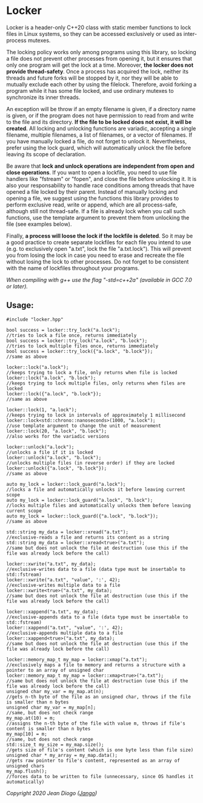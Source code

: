 # Locker

Locker is a header-only C++20 class with static member functions to lock files in Linux systems, so they can be accessed exclusively or used as inter-process mutexes.

The locking policy works only among programs using this library, so locking a file does not prevent other processes from opening it, but it ensures that only one program will get the lock at a time. Moreover, **the locker does not provide thread-safety**. Once a process has acquired the lock, neither its threads and future forks will be stopped by it, nor they will be able to mutually exclude each other by using the filelock. Therefore, avoid forking a program while it has some file locked, and use ordinary mutexes to synchronize its inner threads.

An exception will be throw if an empty filename is given, if a directory name is given, or if the program does not have permission to read from and write to the file and its directory. **If the file to be locked does not exist, it will be created**. All locking and unlocking functions are variadic, accepting a single filename, multiple filenames, a list of filenames, or a vector of filenames. If you have manually locked a file, do not forget to unlock it. Nevertheless, prefer using the lock guard, which will automatically unlock the file before leaving its scope of declaration.

Be aware that **lock and unlock operations are independent from open and close operations**. If you want to open a lockfile, you need to use file handlers like "fstream" or "fopen", and close the file before unlocking it. It is also your responsability to handle race conditions among threads that have opened a file locked by their parent. Instead of manually locking and opening a file, we suggest using the functions this library provides to perform exclusive read, write or append, which are all process-safe, although still not thread-safe. If a file is already lock when you call such functions, use the template argument to prevent them from unlocking the file (see examples below).

Finally, **a process will loose the lock if the lockfile is deleted**. So it may be a good practice to create separate lockfiles for each file you intend to use (e.g. to exclusively open "a.txt", lock the file "a.txt.lock"). This will prevent you from losing the lock in case you need to erase and recreate the file without losing the lock to other processes. Do not forget to be consistent with the name of lockfiles throughout your programs.

*When compiling with g++ use the flag "-std=c++2a" (available in GCC 7.0 or later).*

## Usage:

	#include "locker.hpp"
	
	bool success = locker::try_lock("a.lock");                         //tries to lock a file once, returns immediately
	bool success = locker::try_lock("a.lock", "b.lock");               //tries to lock multiple files once, returns immediately
	bool success = locker::try_lock({"a.lock", "b.lock"});             //same as above
	
	locker::lock("a.lock");                                            //keeps trying to lock a file, only returns when file is locked
	locker::lock("a.lock", "b.lock");                                  //keeps trying to lock multiple files, only returns when files are locked
	locker::lock({"a.lock", "b.lock"});                                //same as above
	
	locker::lock(1, "a.lock");                                         //keeps trying to lock in intervals of approximately 1 millisecond
	locker::lock<std::chrono::nanoseconds>(1000, "a.lock");            //use template argument to change the unit of measurement
	locker::lock(20, "a.lock", "b.lock");                              //also works for the variadic versions
	
	locker::unlock("a.lock");                                          //unlocks a file if it is locked
	locker::unlock("a.lock", "b.lock");                                //unlocks multiple files (in reverse order) if they are locked
	locker::unlock({"a.lock", "b.lock"});                              //same as above
	
	auto my_lock = locker::lock_guard("a.lock");                       //locks a file and automatically unlocks it before leaving current scope
	auto my_lock = locker::lock_guard("a.lock", "b.lock");             //locks multiple files and automatically unlocks them before leaving current scope
	auto my_lock = locker::lock_guard({"a.lock", "b.lock"});           //same as above
	
	std::string my_data = locker::xread("a.txt");                      //exclusive-reads a file and returns its content as a string
	std::string my_data = locker::xread<true>("a.txt");                //same but does not unlock the file at destruction (use this if the file was already lock before the call)
	
	locker::xwrite("a.txt", my_data);                                  //exclusive-writes data to a file (data type must be insertable to std::fstream)
	locker::xwrite("a.txt", "value", ':', 42);                         //exclusive-writes multiple data to a file
	locker::xwrite<true>("a.txt", my_data);                            //same but does not unlock the file at destruction (use this if the file was already lock before the call)
	
	locker::xappend("a.txt", my_data);                                 //exclusive-appends data to a file (data type must be insertable to std::fstream)
	locker::xappend("a.txt", "value", ':', 42);                        //exclusive-appends multiple data to a file
	locker::xappend<true>("a.txt", my_data);                           //same but does not unlock the file at destruction (use this if the file was already lock before the call)
	
	locker::memory_map_t my_map = locker::xmap("a.txt");               //exclusively maps a file to memory and returns a structure with a pointer to an array of unsigned char
	locker::memory_map_t my_map = locker::xmap<true>("a.txt");         //same but does not unlock the file at destruction (use this if the file was already lock before the call)
	unsigned char my_var = my_map.at(n);                               //gets n-th byte of the file as an unsigned char, throws if the file is smaller than n bytes
	unsigned char my_var = my_map[n];                                  //same, but does not check range
	my_map.at(10) = m;                                                 //assigns the n-th byte of the file with value m, throws if file's content is smaller than n bytes
	my_map[10] = m;                                                    //same, but does not check range
	std::size_t my_size = my_map.size();                               //gets size of file's content (which is one byte less than file size)
	unsigned char * my_array = my_map.data();                          //gets raw pointer to file's content, represented as an array of unsigned chars
	my_map.flush();                                                    //forces data to be written to file (unnecessary, since OS handles it automatically)

*Copyright 2020 Jean Diogo ([Jango](mailto:jeandiogo@gmail.com))*
